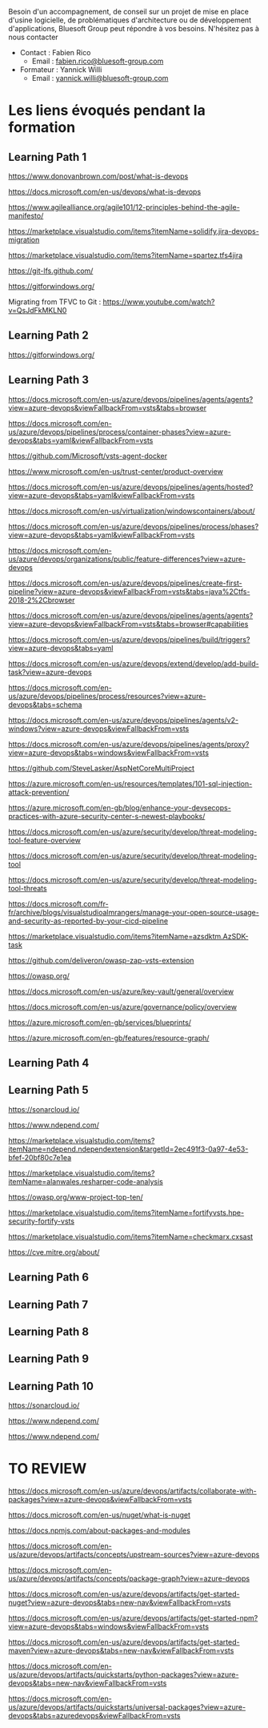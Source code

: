 Besoin d'un accompagnement, de conseil sur un projet de mise en place d'usine logicielle, de problématiques d'architecture ou de développement d'applications, 
Bluesoft Group peut répondre à vos besoins.
N'hésitez pas à nous contacter

- Contact : Fabien Rico 
  - Email : fabien.rico@bluesoft-group.com
- Formateur : Yannick Willi
  - Email : yannick.willi@bluesoft-group.com

# Les liens évoqués pendant la formation

## Learning Path 1

https://www.donovanbrown.com/post/what-is-devops

https://docs.microsoft.com/en-us/devops/what-is-devops

https://www.agilealliance.org/agile101/12-principles-behind-the-agile-manifesto/

https://marketplace.visualstudio.com/items?itemName=solidify.jira-devops-migration

https://marketplace.visualstudio.com/items?itemName=spartez.tfs4jira

https://git-lfs.github.com/

https://gitforwindows.org/

Migrating from TFVC to Git : https://www.youtube.com/watch?v=QsJdFkMKLN0

## Learning Path 2

https://gitforwindows.org/

## Learning Path 3

https://docs.microsoft.com/en-us/azure/devops/pipelines/agents/agents?view=azure-devops&viewFallbackFrom=vsts&tabs=browser

https://docs.microsoft.com/en-us/azure/devops/pipelines/process/container-phases?view=azure-devops&tabs=yaml&viewFallbackFrom=vsts

https://github.com/Microsoft/vsts-agent-docker

https://www.microsoft.com/en-us/trust-center/product-overview

https://docs.microsoft.com/en-us/azure/devops/pipelines/agents/hosted?view=azure-devops&tabs=yaml&viewFallbackFrom=vsts

https://docs.microsoft.com/en-us/virtualization/windowscontainers/about/

https://docs.microsoft.com/en-us/azure/devops/pipelines/process/phases?view=azure-devops&tabs=yaml&viewFallbackFrom=vsts

https://docs.microsoft.com/en-us/azure/devops/organizations/public/feature-differences?view=azure-devops

https://docs.microsoft.com/en-us/azure/devops/pipelines/create-first-pipeline?view=azure-devops&viewFallbackFrom=vsts&tabs=java%2Ctfs-2018-2%2Cbrowser

https://docs.microsoft.com/en-us/azure/devops/pipelines/agents/agents?view=azure-devops&viewFallbackFrom=vsts&tabs=browser#capabilities

https://docs.microsoft.com/en-us/azure/devops/pipelines/build/triggers?view=azure-devops&tabs=yaml

https://docs.microsoft.com/en-us/azure/devops/extend/develop/add-build-task?view=azure-devops

https://docs.microsoft.com/en-us/azure/devops/pipelines/process/resources?view=azure-devops&tabs=schema

https://docs.microsoft.com/en-us/azure/devops/pipelines/agents/v2-windows?view=azure-devops&viewFallbackFrom=vsts

https://docs.microsoft.com/en-us/azure/devops/pipelines/agents/proxy?view=azure-devops&tabs=windows&viewFallbackFrom=vsts

https://github.com/SteveLasker/AspNetCoreMultiProject

https://azure.microsoft.com/en-us/resources/templates/101-sql-injection-attack-prevention/

https://azure.microsoft.com/en-gb/blog/enhance-your-devsecops-practices-with-azure-security-center-s-newest-playbooks/

https://docs.microsoft.com/en-us/azure/security/develop/threat-modeling-tool-feature-overview

https://docs.microsoft.com/en-us/azure/security/develop/threat-modeling-tool

https://docs.microsoft.com/en-us/azure/security/develop/threat-modeling-tool-threats

https://docs.microsoft.com/fr-fr/archive/blogs/visualstudioalmrangers/manage-your-open-source-usage-and-security-as-reported-by-your-cicd-pipeline

https://marketplace.visualstudio.com/items?itemName=azsdktm.AzSDK-task

https://github.com/deliveron/owasp-zap-vsts-extension

https://owasp.org/

https://docs.microsoft.com/en-us/azure/key-vault/general/overview

https://docs.microsoft.com/en-us/azure/governance/policy/overview

https://azure.microsoft.com/en-gb/services/blueprints/

https://azure.microsoft.com/en-gb/features/resource-graph/

## Learning Path 4

## Learning Path 5

https://sonarcloud.io/

https://www.ndepend.com/

https://marketplace.visualstudio.com/items?itemName=ndepend.ndependextension&targetId=2ec491f3-0a97-4e53-bfef-20bf80c7e1ea

https://marketplace.visualstudio.com/items?itemName=alanwales.resharper-code-analysis

https://owasp.org/www-project-top-ten/

https://marketplace.visualstudio.com/items?itemName=fortifyvsts.hpe-security-fortify-vsts

https://marketplace.visualstudio.com/items?itemName=checkmarx.cxsast

https://cve.mitre.org/about/

## Learning Path 6

## Learning Path 7

## Learning Path 8

## Learning Path 9

## Learning Path 10

https://sonarcloud.io/

https://www.ndepend.com/

https://www.ndepend.com/

# TO REVIEW

https://docs.microsoft.com/en-us/azure/devops/artifacts/collaborate-with-packages?view=azure-devops&viewFallbackFrom=vsts

https://docs.microsoft.com/en-us/nuget/what-is-nuget

https://docs.npmjs.com/about-packages-and-modules

https://docs.microsoft.com/en-us/azure/devops/artifacts/concepts/upstream-sources?view=azure-devops

https://docs.microsoft.com/en-us/azure/devops/artifacts/concepts/package-graph?view=azure-devops

https://docs.microsoft.com/en-us/azure/devops/artifacts/get-started-nuget?view=azure-devops&tabs=new-nav&viewFallbackFrom=vsts

https://docs.microsoft.com/en-us/azure/devops/artifacts/get-started-npm?view=azure-devops&tabs=windows&viewFallbackFrom=vsts

https://docs.microsoft.com/en-us/azure/devops/artifacts/get-started-maven?view=azure-devops&tabs=new-nav&viewFallbackFrom=vsts

https://docs.microsoft.com/en-us/azure/devops/artifacts/quickstarts/python-packages?view=azure-devops&tabs=new-nav&viewFallbackFrom=vsts

https://docs.microsoft.com/en-us/azure/devops/artifacts/quickstarts/universal-packages?view=azure-devops&tabs=azuredevops&viewFallbackFrom=vsts


